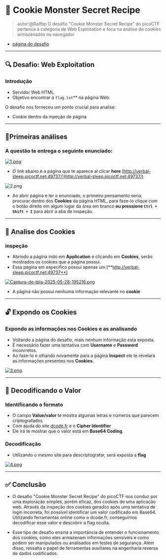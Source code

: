 # 🧠 Cookie Monster Secret Recipe 

> autor:@Ralfbp
  O desafio "Cookie Monster Secret Recipe" do picoCTF pertence à categoria de Web Exploitation e foca na análise de cookies armazenados no navegador  
  - [página do desafio](https://play.picoctf.org/practice/challenge/469)
------------
## 🔍 Desafio: Web Exploitation

### Introdução 

 * Servidor Web HTML.
 * Objetivo encontrar a `flag.txt`** na página Web.

O desafio nos forneceu um ponto crucial para analise:
 * Cookie dentro da inpeção de página

------------

## 🧪Primeiras análises 

### A questão te entrega o seguinte enunciado:

[![1.png](https://i.postimg.cc/765XbVZJ/1.png)](https://postimg.cc/9RjynyTc):

 *  O link abaixo é a página que te aparece al clicar **here** [http://verbal-sleep.picoctf.net:49737/](http://verbal-sleep.picoctf.net:49737/)

![2.png](https://i.postimg.cc/8zK6sfXq/2.png)
 * Ao abrir página e ler o enunciado, o primeiro pensamento seria, procurar dentro dos **Cookies** da página HTML, para faze-lo clique com o botão direito em algum lugar da área em branco **ou pressione `Ctrl + Shift + I`** para abrir a aba de inspeção.
-----------
## 🍪 Analise dos **Cookies**

### inspeção 

* Abrindo a página indo em **Application** e  clicando em **Cookies**, serão mostrados os cookies que a página possui.
* Essa página em especifico possui apenas um [**http://verbal-sleep.picoctf.net:49737**]
 
[![Captura-de-tela-2025-05-28-195216.png](https://i.postimg.cc/2yDzmWgp/Captura-de-tela-2025-05-28-195216.png)](https://postimg.cc/Kk0XD1ZQ)

* A página não possui nenhuma informação relevante no **cookie**

--------
## 🔓 Expondo os Cookies

### Expondo as informações nos Cookies e as analisando

* Voltando a página do desafio, mais nenhum informação esta exposta.
* É necessário fazer uma tentativa com **Username** e **Password** inconrretos.
* Ao faze-lo e olhando novamente para a página **Inspect** ele te revelará as informações presentes nos **Cookies**.

[![3.png](https://i.postimg.cc/RFwdc0wv/3.png)](https://postimg.cc/8JPLGNyY).

------

## 🧬 Decodificando o Valor

### Identificando o formato

* O campo **Value/valor** te mostra algumas letras e números que parecem criptografados 
* Com ajuda do site [dcode.fr](https://www.dcode.fr) e o  **Cipher Identifier**
* Ele irá te mostrar que o valor está em **Base64 Coding**.
###  Decodificação
* Utilizando o mesmo site para descriptografar, será exposta a **flag**
  
[![4.png](https://i.postimg.cc/7L00RWhV/4.png)](https://postimg.cc/8Fk7JwhJ)

-------

## ✅ Conclusão
* O desafio "Cookie Monster Secret Recipe" do picoCTF nos conduz por uma exploração simples, porém eficaz, dos cookies de uma aplicação web. Através da inspeção dos cookies gerados após uma tentativa de login incorreta, foi possível identificar um valor codificado em Base64. Utilizando ferramentas online como o dcode.fr, conseguimos decodificar esse valor e descobrir a flag oculta.

* Esse tipo de desafio ensina a importância de entender o funcionamento dos cookies, como eles armazenam informações sensíveis e como podem ser manipulados ou analisados em testes de segurança. Além disso, ressalta o papel de ferramentas auxiliares na engenharia reversa de dados codificados.



